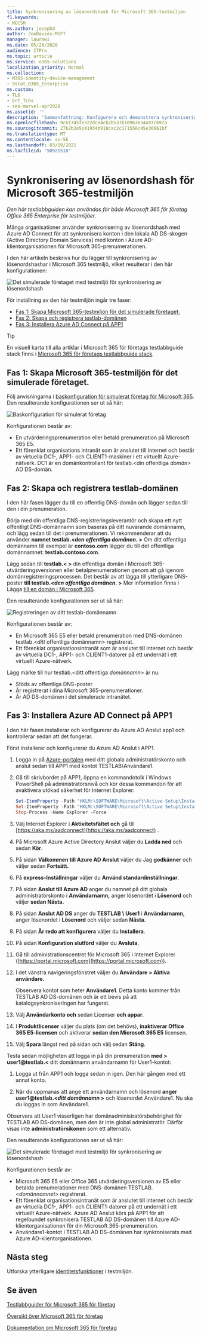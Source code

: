 ```yaml
---
title: Synkronisering av lösenordshash för Microsoft 365-testmiljön
f1.keywords:
- NOCSH
ms.author: josephd
author: JoeDavies-MSFT
manager: laurawi
ms.date: 05/26/2020
audience: ITPro
ms.topic: article
ms.service: o365-solutions
localization_priority: Normal
ms.collection:
- M365-identity-device-management
- Strat_O365_Enterprise
ms.custom:
- TLG
- Ent_TLGs
- seo-marvel-apr2020
ms.assetid: ''
description: 'Sammanfattning: Konfigurera och demonstrera synkroniseringen av lösenordshash och inloggning för Microsoft 365-testmiljön.'
ms.openlocfilehash: 9c61745fe322dce4cb2b537b18963634a97c697a
ms.sourcegitcommit: 27b2b2e5c41934b918cac2c171556c45e36661bf
ms.translationtype: MT
ms.contentlocale: sv-SE
ms.lasthandoff: 03/19/2021
ms.locfileid: "50921510"
---
```

# <a name="password-hash-synchronization-for-your-microsoft-365-test-environment"></a>Synkronisering av lösenordshash för Microsoft 365-testmiljön

*Den här testlabbguiden kan användas för både Microsoft 365 för företag Office 365 Enterprise för testmiljöer.*

Många organisationer använder synkronisering av lösenordshash med Azure AD Connect för att synkronisera konton i den lokala AD DS-skogen (Active Directory Domain Services) med konton i Azure AD-klientorganisationen för Microsoft 365-prenumerationen. 

I den här artikeln beskrivs hur du lägger till synkronisering av lösenordshashar i Microsoft 365 testmiljö, vilket resulterar i den här konfigurationen:
  
![Det simulerade företaget med testmiljö för synkronisering av lösenordshash](../media/password-hash-sync-m365-ent-test-environment/Phase3.png)
  
För inställning av den här testmiljön ingår tre faser:
- [Fas 1: Skapa Microsoft 365-testmiljön för det simulerade företaget.](#phase-1-create-the-microsoft-365-simulated-enterprise-test-environment)
- [Fas 2: Skapa och registrera testlab-domänen](#phase-2-create-and-register-the-testlab-domain)
- [Fas 3: Installera Azure AD Connect på APP1](#phase-3-install-azure-ad-connect-on-app1)
    
> [!TIP]
> En visuell karta till alla artiklar i Microsoft 365 för företags testlabbguide stack finns i [Microsoft 365 för företags testlabbguide stack](../downloads/Microsoft365EnterpriseTLGStack.pdf).
  
## <a name="phase-1-create-the-microsoft-365-simulated-enterprise-test-environment"></a>Fas 1: Skapa Microsoft 365-testmiljön för det simulerade företaget.

Följ anvisningarna i [baskonfiguration för simulerat företag för Microsoft 365](simulated-ent-base-configuration-microsoft-365-enterprise.md). Den resulterande konfigurationen ser ut så här:
  
![Baskonfiguration för simulerat företag](../media/password-hash-sync-m365-ent-test-environment/Phase1.png)
  
Konfigurationen består av:
  
- En utvärderingsprenumeration eller betald prenumeration på Microsoft 365 E5.
- Ett förenklat organisations intranät som är anslutet till internet och består av virtuella DC1-, APP1- och CLIENT1-maskiner i ett virtuellt Azure-nätverk. DC1 är en domänkontrollant för testlab.<din offentliga *domän>* AD DS-domän.

## <a name="phase-2-create-and-register-the-testlab-domain"></a>Fas 2: Skapa och registrera testlab-domänen

I den här fasen lägger du till en offentlig DNS-domän och lägger sedan till den i din prenumeration.

Börja med din offentliga DNS-registreringsleverantör och skapa ett nytt offentligt DNS-domännamn som baseras på ditt nuvarande domännamn, och lägg sedan till det i prenumerationen. Vi rekommenderar att du använder **namnet testlab.<*den offentliga domänen.* >** Om ditt offentliga domännamn till exempel är **<span>contoso</span>.com** lägger du till det offentliga domännamnet: **<span>testlab</span>.contoso.com**.
  
Lägg sedan till **testlab.< >** din offentliga domän i Microsoft 365-utvärderingsversionen eller betalprenumerationen genom att gå igenom domänregistreringsprocessen. Det består av att lägga till ytterligare DNS-poster **till testlab.<*den offentliga domänen.* >** Mer information finns i Lägga [till en domän i Microsoft 365](../admin/setup/add-domain.md).

Den resulterande konfigurationen ser ut så här:
  
![Registreringen av ditt testlab-domännamn](../media/password-hash-sync-m365-ent-test-environment/Phase2.png)
  
Konfigurationen består av:

- En Microsoft 365 E5 eller betald prenumeration med DNS-domänen testlab.<*ditt* offentliga domännamn> registrerat.
- Ett förenklat organisationsintranät som är anslutet till internet och består av virtuella DC1-, APP1- och CLIENT1-datorer på ett undernät i ett virtuellt Azure-nätverk.

Lägg märke till hur testlab.<ditt offentliga *domännamn*> är nu:

- Stöds av offentliga DNS-poster.
- Är registrerat i dina Microsoft 365-prenumerationer.
- Är AD DS-domänen i det simulerade intranätet.
     
## <a name="phase-3-install-azure-ad-connect-on-app1"></a>Fas 3: Installera Azure AD Connect på APP1

I den här fasen installerar och konfigurerar du Azure AD Anslut app1 och kontrollerar sedan att det fungerar.
  
Först installerar och konfigurerar du Azure AD Anslut i APP1.

1. Logga in på [Azure-portalen](https://portal.azure.com) med ditt globala administratörskonto och anslut sedan till APP1 med kontot TESTLAB\\Användare1.
    
2. Gå till skrivbordet på APP1, öppna en kommandotolk i Windows PowerShell på administratörsnivå och kör dessa kommandon för att avaktivera utökad säkerhet för Internet Explorer:
    
   ```powershell
   Set-ItemProperty -Path "HKLM:\SOFTWARE\Microsoft\Active Setup\Installed Components\{A509B1A7-37EF-4b3f-8CFC-4F3A74704073}" -Name "IsInstalled" -Value 0
   Set-ItemProperty -Path "HKLM:\SOFTWARE\Microsoft\Active Setup\Installed Components\{A509B1A8-37EF-4b3f-8CFC-4F3A74704073}" -Name "IsInstalled" -Value 0
   Stop-Process -Name Explorer -Force
   ```

3. Välj Internet Explorer i **Aktivitetsfältet och** gå till [https://aka.ms/aadconnect](https://aka.ms/aadconnect) .
    
4. På Microsoft Azure Active Directory Anslut väljer du **Ladda ned** och sedan **Kör**.
    
5. På sidan **Välkommen till Azure AD Anslut** väljer du Jag **godkänner** och väljer sedan **Fortsätt.**
    
6. På **express-Inställningar** väljer du **Använd standardinställningar**.
    
7. På sidan **Anslut till Azure AD** anger du namnet på ditt globala administratörskonto i **Användarnamn,** anger lösenordet i **Lösenord** och väljer **sedan Nästa.**
    
8. På sidan **Anslut AD DS** anger du **TESTLAB \\ User1** i **Användarnamn,** anger lösenordet i **Lösenord** och väljer sedan **Nästa.**
    
9. På sidan **Är redo att konfigurera** väljer du **Installera**.
    
10. På sidan **Konfiguration slutförd** väljer du **Avsluta**.
    
11. Gå till administrationscentret för Microsoft 365 i Internet Explorer ([https://portal.microsoft.com](https://portal.microsoft.com)).
    
12. I det vänstra navigeringsfönstret väljer du **Användare > Aktiva användare.**
    
    Observera kontot som heter **Användare1**. Detta konto kommer från TESTLAB AD DS-domänen och är ett bevis på att katalogsynkroniseringen har fungerat.
    
13. Välj **Användarkonto och** sedan Licenser **och appar.**
    
14. I **Produktlicenser** väljer du plats (om det behövs), **inaktiverar Office 365 E5-licensen** och aktiverar **sedan den Microsoft 365 E5** licensen. 

15. Välj **Spara** längst ned på sidan och välj sedan **Stäng**.
    
Testa sedan möjligheten att logga in på din prenumeration **med  > user1@testlab.<** ditt domännamn användarnamn för User1-kontot:

1. Logga ut från APP1 och logga sedan in igen. Den här gången med ett annat konto.

2. När du uppmanas att ange ett användarnamn och lösenord **anger user1@testlab.<*ditt domännamn* >** och lösenordet Användare1. Nu ska du loggas in som Användare1.
 
Observera att User1 visserligen har domänadministratörsbehörighet för TESTLAB AD DS-domänen, men den är inte global administratör. Därför visas inte **administratörsikonen** som ett alternativ. 

Den resulterande konfigurationen ser ut så här:

![Det simulerade företaget med testmiljö för synkronisering av lösenordshash](../media/password-hash-sync-m365-ent-test-environment/Phase3.png)

Konfigurationen består av: 
  
- Microsoft 365 E5 eller Office 365 utvärderingsversionen av E5 eller betalda prenumerationer med DNS-domänen TESTLAB.<*domännamnet*> registrerat.
- Ett förenklat organisationsintranät som är anslutet till internet och består av virtuella DC1-, APP1- och CLIENT1-datorer på ett undernät i ett virtuellt Azure-nätverk. Azure AD Anslut körs på APP1 för att regelbundet synkronisera TESTLAB AD DS-domänen till Azure AD-klientorganisationen för din Microsoft 365-prenumeration.
- Användare1-kontot i TESTLAB  AD DS-domänen har synkroniserats med Azure AD-klientorganisationen.

## <a name="next-step"></a>Nästa steg

Utforska ytterligare [identitetsfunktioner](m365-enterprise-test-lab-guides.md#identity) i testmiljön.

## <a name="see-also"></a>Se även

[Testlabbguider för Microsoft 365 för företag](m365-enterprise-test-lab-guides.md)

[Översikt över Microsoft 365 för företag](microsoft-365-overview.md)

[Dokumentation om Microsoft 365 för företag](/microsoft-365-enterprise/)